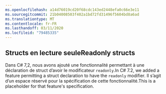 ```yaml
---
ms.openlocfilehash: a14d76019cd20f68cdc143ed2448efa0c66e3e11
ms.sourcegitcommit: 21b04008503f402a1bd72fd31496f5604bd8a6ad
ms.translationtype: MT
ms.contentlocale: fr-FR
ms.lasthandoff: 03/11/2020
ms.locfileid: "79485335"
---
```

## <a name="readonly-structs"></a><span data-ttu-id="bf929-101">Structs en lecture seule</span><span class="sxs-lookup"><span data-stu-id="bf929-101">Readonly structs</span></span>

<span data-ttu-id="bf929-102">Dans C# 7,2, nous avons ajouté une fonctionnalité permettant à une déclaration de struct d’avoir le modificateur `readonly`.</span><span class="sxs-lookup"><span data-stu-id="bf929-102">In C# 7.2, we added a feature permitting a struct declaration to have the `readonly` modifier.</span></span>  <span data-ttu-id="bf929-103">Il s’agit d’un espace réservé pour la spécification de cette fonctionnalité.</span><span class="sxs-lookup"><span data-stu-id="bf929-103">This is a placeholder for that feature's specification.</span></span>
